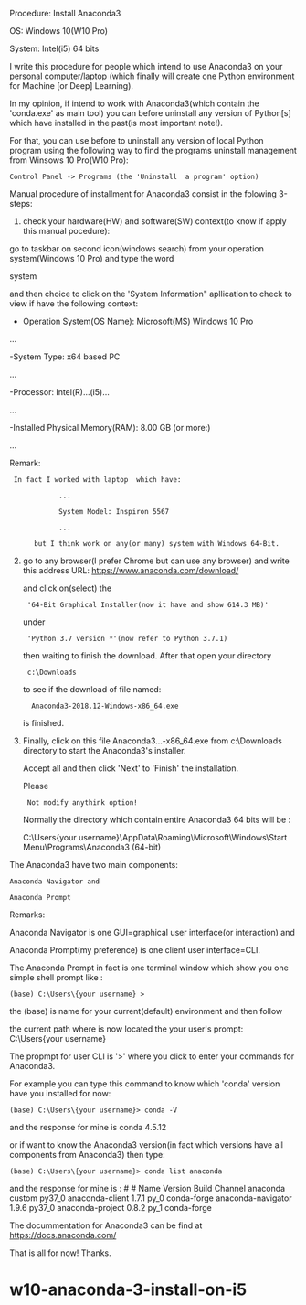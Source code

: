 Procedure: Install Anaconda3 

OS: Windows 10(W10 Pro)

System: Intel(i5) 64 bits



I write this procedure for people which intend to use Anaconda3 on your personal computer/laptop
(which finally will create one Python environment for Machine [or Deep] Learning).

In my opinion, if intend to work with Anaconda3(which contain the 'conda.exe' as main tool) you can before 
uninstall any version of Python[s] which have installed in the past(is most important note!).

For that, you can use before to uninstall any version of local Python program using the following way to find 
the programs uninstall management from Winsows 10 Pro(W10 Pro):

    Control Panel -> Programs (the 'Uninstall  a program' option)

Manual procedure of installment for Anaconda3 consist in the folowing 3-steps:

1) check your hardware(HW) and software(SW) context(to know if apply this manual pocedure):

  go to taskbar on second icon(windows search) from your operation system(Windows 10 Pro) and type the word 
  
  system
   
  and then choice to click on the 'System Information" apllication to check to view if have the following context:
 
  - Operation System(OS Name):   Microsoft(MS) Windows 10 Pro
  
  ...
  
  -System Type: x64 based PC
  
  ...
  
  -Processor:                    Intel(R)...(i5)...
  
  ...
  
  -Installed Physical Memory(RAM):  8.00 GB            (or more:)
  
  ...
  
  
  Remark:
  
  	 In fact I worked with laptop  which have:
  
				...
				
				System Model: Inspiron 5567
				
				...
				
          but I think work on any(or many) system with Windows 64-Bit.
		  
2) go to any browser(I prefer Chrome but can use any browser) and write this address URL:
         https://www.anaconda.com/download/
	 
   and click on(select) the
   
   		'64-Bit Graphical Installer(now it have and show 614.3 MB)'
	
   under 
   
   		'Python 3.7 version *'(now refer to Python 3.7.1)
	
   then waiting to finish the download.
   After that  open your directory 
   
        c:\Downloads
	
   to see if the download of file named:
   
         Anaconda3-2018.12-Windows-x86_64.exe
	 
   is finished.
	
3) Finally, click on this file 
		Anaconda3...-x86_64.exe 
   from 
   		c:\Downloads 
   directory to start the Anaconda3's installer.
   
   Accept all and then click 'Next' to 'Finish' the installation.
   
   Please 
   
   		Not modify anythink option!
		
		
   Normally the directory which contain entire Anaconda3 64 bits will be :
   
      C:\Users\{your username}\AppData\Roaming\Microsoft\Windows\Start Menu\Programs\Anaconda3 (64-bit)

The Anaconda3 have two main components:

    Anaconda Navigator and
    
    Anaconda Prompt

Remarks:

Anaconda Navigator is one GUI=graphical user interface(or interaction) and 

Anaconda Prompt(my preference) is one client user interface=CLI.


The Anaconda Prompt in fact is one terminal window which show you one simple shell prompt like :

    (base) C:\Users\{your username} > 
    
the (base) is name for your current(default) environment and then follow

the current path where is now located the your user's prompt:
    C:\Users\{your username}
    
 The propmpt for user CLI is '>' where you click to enter your commands for Anaconda3.
 
 
 For example you can type this command to know which 'conda' version have you installed for now:
 
    (base) C:\Users\{your username}> conda -V
    
 and the response for mine is 
                                     conda 4.5.12
				    
 or if want to know the Anaconda3 version(in fact which versions have all components from Anaconda3) then type:
 
    (base) C:\Users\{your username}> conda list anaconda
 and the response for mine is :
	                                #
					# Name                    Version                   Build  Channel
					anaconda                  custom                   py37_0
					anaconda-client           1.7.1                      py_0    conda-forge
					anaconda-navigator        1.9.6                    py37_0
					anaconda-project          0.8.2                      py_1    conda-forge
	
The docummentation for Anaconda3 can be find at
  https://docs.anaconda.com/

  
  That is all for now!
  Thanks.
  
  # w10-anaconda-3-install-on-i5 
